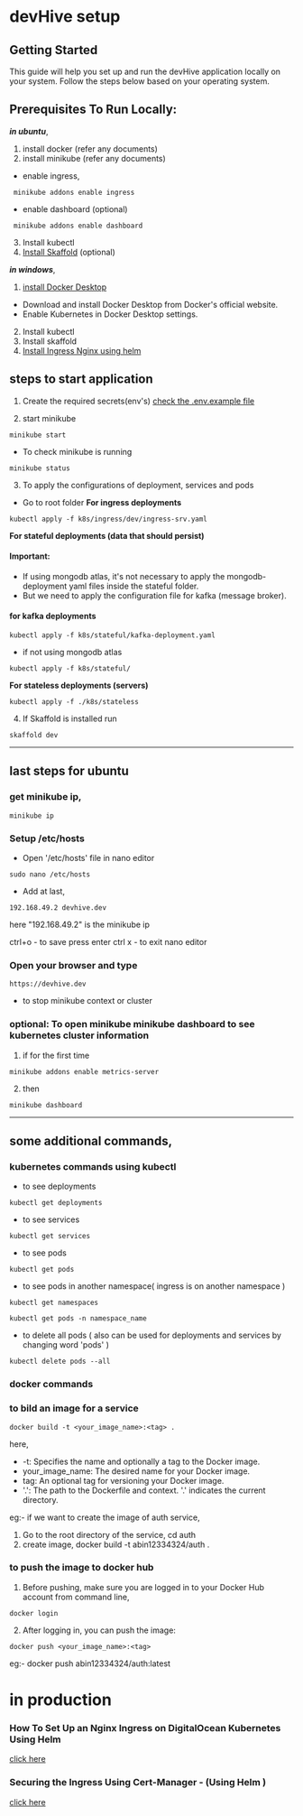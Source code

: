 # devHive setup


## Getting Started
This guide will help you set up and run the devHive application locally on your system. Follow the steps below based on your operating system.

## Prerequisites To Run Locally:

***in ubuntu***,
1. install docker (refer any documents)
2. install minikube (refer any documents)
- enable ingress,
```
 minikube addons enable ingress
```

- enable dashboard (optional)
```
 minikube addons enable dashboard
```

3. Install kubectl
4. [Install Skaffold](https://skaffold.dev/docs/install/) (optional)
  
***in windows***,

1. [install Docker Desktop](https://docs.docker.com/get-docker/)
- Download and install Docker Desktop from Docker's official website.
- Enable Kubernetes in Docker Desktop settings.
2. Install kubectl
3. Install skaffold
4. [Install Ingress Nginx using helm](https://kubernetes.github.io/ingress-nginx/deploy/)

## steps to start application
1. Create the required secrets(env's) [check the .env.example file](https://github.com/iam-abin/devHive/blob/master/.env.example)

2. start minikube

```
minikube start
```
- To check minikube is running
```
minikube status
```

3. To apply the configurations of deployment, services and pods

- Go to root folder
**For ingress deployments**

```
kubectl apply -f k8s/ingress/dev/ingress-srv.yaml
```
**For stateful deployments (data that should persist)**

#### Important:

- If using mongodb atlas, it's not necessary to apply the mongodb-deployment yaml files inside the stateful folder.
- But we need to apply the configuration file for kafka (message broker).
#### for kafka deployments
``` 
kubectl apply -f k8s/stateful/kafka-deployment.yaml
```
- if not using mongodb atlas

```
kubectl apply -f k8s/stateful/
```

**For stateless deployments (servers)**

```
kubectl apply -f ./k8s/stateless
```

4. If Skaffold is installed run

```
skaffold dev
```

---

## last steps for ubuntu

### get minikube ip,

```
minikube ip
``` 

### Setup /etc/hosts
- Open '/etc/hosts' file in nano editor
```
sudo nano /etc/hosts
```

- Add at last,

```
192.168.49.2 devhive.dev
```

here "192.168.49.2" is the minikube ip

ctrl+o - to save
press enter
ctrl x - to exit nano editor


### Open your browser and type 

```
https://devhive.dev 
```

- to stop minikube context or cluster


### optional: To open minikube minikube dashboard to see kubernetes cluster information

1. if for the first time

```
minikube addons enable metrics-server
```

2. then

```
minikube dashboard
```

---

## some additional commands,

### kubernetes commands using kubectl

- to see deployments 

```
kubectl get deployments
```
- to see services 

```
kubectl get services
```
- to see pods 

```
kubectl get pods
```    
- to see pods in another namespace( ingress is on another namespace )

```
kubectl get namespaces
```

```
kubectl get pods -n namespace_name
```    

- to delete all pods ( also can be used for deployments and services by changing word 'pods' )

```
kubectl delete pods --all
```


### docker commands

### to bild an image for a service

```
docker build -t <your_image_name>:<tag> .
```
here,
- -t: Specifies the name and optionally a tag to the Docker image.
- your_image_name: The desired name for your Docker image.
- tag: An optional tag for versioning your Docker image. 
- '.': The path to the Dockerfile and context. '.' indicates the current directory.

eg:- if we want to create the image of auth service,

1. Go to the root directory of the service,
 cd auth
2. create image,
 docker build -t abin12334324/auth .


### to push the image to docker hub

1. Before pushing, make sure you are logged in to your Docker Hub account from command line,

```
docker login
```

2. After logging in, you can push the image:

```
docker push <your_image_name>:<tag>
```

eg:- docker push abin12334324/auth:latest


# in production


### How To Set Up an Nginx Ingress on DigitalOcean Kubernetes Using Helm 

[click here](https://www.digitalocean.com/community/tutorials/how-to-set-up-an-nginx-ingress-on-digitalocean-kubernetes-using-helm)


###  Securing the Ingress Using Cert-Manager  - (Using Helm )

[click here](https://www.digitalocean.com/community/tutorials/how-to-set-up-an-nginx-ingress-on-digitalocean-kubernetes-using-helm#step-4-securing-the-ingress-using-cert-manager)
